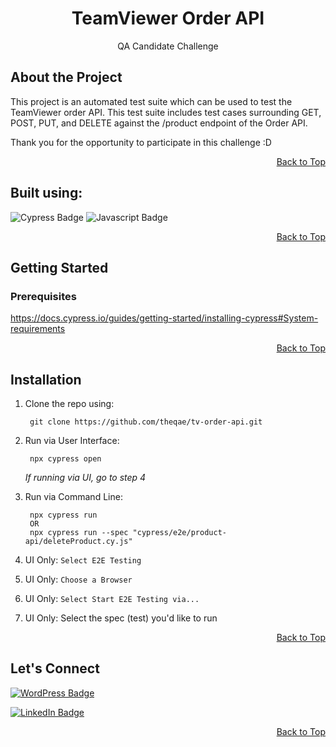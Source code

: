 <div align="center">

# TeamViewer Order API
QA Candidate Challenge
</div>

## About the Project

This project is an automated test suite which can be used to test the TeamViewer order API. This test suite includes test cases surrounding GET, POST, PUT, and DELETE against the /product endpoint of the Order API.

Thank you for the opportunity to participate in this challenge :D 

<div align="right"

[Back to Top](#price-checker)

</div>

## Built using:

![Cypress Badge](https://img.shields.io/badge/cypress-%2369D3A7?logo=cypress&logoColor=%2369D3A7&labelColor=white&color=blue)
![Javascript Badge](https://img.shields.io/badge/javascript-%20%23000000?logo=javascript&logoColor=%20%23000000&labelColor=white&color=blue)

<div align="right"

[Back to Top](#price-checker)

</div>

## Getting Started

### Prerequisites
https://docs.cypress.io/guides/getting-started/installing-cypress#System-requirements

<div align="right"

[Back to Top](#price-checker)

</div>

## Installation

1. Clone the repo using:

        git clone https://github.com/theqae/tv-order-api.git
2. Run via User Interface:
    
        npx cypress open
    *If running via UI, go to step 4*
3. Run via Command Line: 

        npx cypress run
        OR
        npx cypress run --spec "cypress/e2e/product-api/deleteProduct.cy.js"
4. UI Only: `Select E2E Testing`
5. UI Only: `Choose a Browser`
6. UI Only: `Select Start E2E Testing via...`
7. UI Only: Select the spec (test) you'd like to run

<div align="right"

[Back to Top](#price-checker)

</div>

## Let's Connect

[![WordPress Badge](https://img.shields.io/badge/The%20Quality%20Assurance%20Engineer-%2321759B?style=social&logo=wordpress&logoColor=%2321759B&labelColor=white&color=blue)](https://theqae.com)

[![LinkedIn Badge](https://img.shields.io/badge/LinkedIn-%230A66C2?style=social&logo=linkedIn&logoColor=%230A66C2&labelColor=white&color=blue)](https://www.linkedin.com/in/sanchezant/)

<div align="right"

[Back to Top](#price-checker)

</div>
